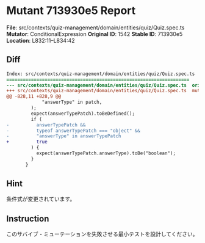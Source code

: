 # Mutant 713930e5 Report

**File**: src/contexts/quiz-management/domain/entities/quiz/Quiz.spec.ts
**Mutator**: ConditionalExpression
**Original ID**: 1542
**Stable ID**: 713930e5
**Location**: L832:11–L834:42

## Diff

```diff
Index: src/contexts/quiz-management/domain/entities/quiz/Quiz.spec.ts
===================================================================
--- src/contexts/quiz-management/domain/entities/quiz/Quiz.spec.ts	original
+++ src/contexts/quiz-management/domain/entities/quiz/Quiz.spec.ts	mutated #1542
@@ -828,11 +828,9 @@
             "answerType" in patch,
         );
         expect(answerTypePatch).toBeDefined();
         if (
-          answerTypePatch &&
-          typeof answerTypePatch === "object" &&
-          "answerType" in answerTypePatch
+          true
         ) {
           expect(answerTypePatch.answerType).toBe("boolean");
         }
       }
```

## Hint

条件式が変更されています。

## Instruction

このサバイブ・ミューテーションを失敗させる最小テストを設計してください。
